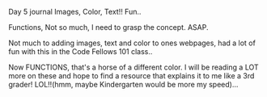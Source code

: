 Day 5 journal
Images, Color, Text!!  Fun..

Functions, Not so much, I need to grasp the concept. ASAP.

Not much to adding images, text and color to ones webpages, had a lot of fun with this in the Code Fellows 101 class..

Now FUNCTIONS, that's a horse of a different color.  I will be reading a LOT more on these and hope to find a resource that explains it to me like a 3rd grader! LOL!!(hmm, maybe Kindergarten would be more my speed)...

